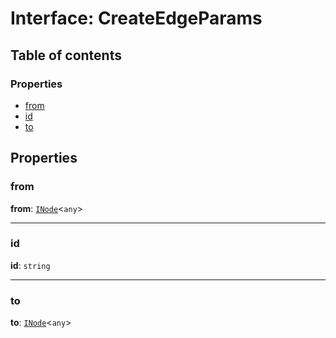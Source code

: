 # Interface: CreateEdgeParams

## Table of contents

### Properties

* [from](/auto-docs/interface/interfaces/CreateEdgeParams.md#from)
* [id](/auto-docs/interface/interfaces/CreateEdgeParams.md#id)
* [to](/auto-docs/interface/interfaces/CreateEdgeParams.md#to)

## Properties

### from

**from**: [`INode`](/auto-docs/interface/interfaces/INode.md)<`any`>

***

### id

**id**: `string`

***

### to

**to**: [`INode`](/auto-docs/interface/interfaces/INode.md)<`any`>
